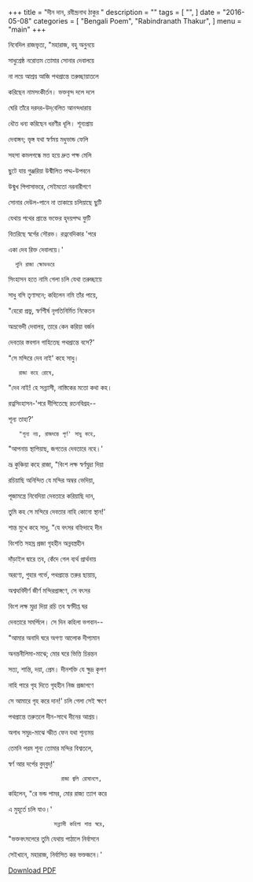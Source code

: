 +++
title = "দীন দান,   রবীন্দ্রনাথ ঠাকুর "
description = ""
tags = [
    "",
]
date = "2016-05-08"
categories = [
    "Bengali Poem",
    "Rabindranath Thakur",
]
menu = "main"
+++



নিবেদিল রাজভৃত্য, "মহারাজ, বহু অনুনয়ে

সাধুশ্রেষ্ঠ নরোত্তম তোমার সোনার দেবালয়ে

না লয়ে আশ্রয় আজি পথপ্রান্তে তরুচ্ছায়াতলে

করিছেন নামসংকীর্তন। ভক্তবৃন্দ দলে দলে

ঘেরি তাঁরে দরদর-উদ্‌বেলিত আনন্দধারায়

ধৌত ধন্য করিছেন ধরণীর ধূলি। শূন্যপ্রায়

দেবাঙ্গন; ভৃঙ্গ যথা স্বর্ণময় মধুভান্ড ফেলি

সহসা কমলগন্ধে মত্ত হয়ে দ্রুত পক্ষ মেলি

ছুটে যায় গুঞ্জরিয়া উন্মীলিত পদ্ম-উপবনে

উন্মুখ পিপাসাভরে, সেইমতো নরনারীগণে

সোনার দেউল-পানে না তাকায়ে চলিয়াছে ছুটি

যেথায় পথের প্রান্তে ভক্তের হৃদয়পদ্ম ফুটি

বিতরিছে স্বর্গের সৌরভ। রত্নবেদিকার 'পরে

একা দেব রিক্ত দেবালয়ে।'

 
      শুনি রাজা ক্ষোভভরে

সিংহাসন হতে নামি গেলা চলি যেথা তরুচ্ছায়ে

সাধু বসি তৃণাসনে; কহিলেন নমি তাঁর পায়ে,

"হেরো প্রভু, স্বর্ণশীর্ষ নৃপতিনির্মিত নিকেতন

অভ্রভেদী দেবালয়, তারে কেন করিয়া বর্জন

দেবতার স্তবগান গাহিতেছ পথপ্রান্তে বসে?'


"সে মন্দিরে দেব নাই' কহে সাধু।


       রাজা কহে রোষে,

"দেব নাই! হে সন্ন্যাসী, নাস্তিকের মতো কথা কহ।

রত্নসিংহাসন-'পরে দীপিতেছে রতনবিগ্রহ--

শূন্য তাহা?'


       "শূন্য নয়, রাজদম্ভে পূর্ণ' সাধু কহে,

"আপনায় স্থাপিয়াছ, জগতের দেবতারে নহে।'

 

ভ্রূ কুঞ্চিয়া কহে রাজা, "বিংশ লক্ষ স্বর্ণমুদ্রা দিয়া

রচিয়াছি অনিন্দিত যে মন্দির অম্বর ভেদিয়া,

পূজামন্ত্রে নিবেদিয়া দেবতারে করিয়াছি দান,

তুমি কহ সে মন্দিরে দেবতার নাহি কোনো স্থান!'

 

শান্ত মুখে কহে সাধু, "যে বৎসর বহ্নিদাহে দীন

বিংশতি সহস্র প্রজা গৃহহীন অন্নবস্ত্রহীন

দাঁড়াইল দ্বারে তব, কেঁদে গেল ব্যর্থ প্রার্থনায়

অরণ্যে, গুহার গর্ভে, পথপ্রান্তে তরুর ছায়ায়,

অশ্বত্থবিদীর্ণ জীর্ণ মন্দিরপ্রাঙ্গণে, সে বৎসর

বিংশ লক্ষ মুদ্রা দিয়া রচি তব স্বর্ণদীপ্ত ঘর

দেবতারে সমর্পিলে। সে দিন কহিলা ভগবান--

"আমার অনাদি ঘরে অগণ্য আলোক দীপ্যমান

অনন্তনীলিমা-মাঝে; মোর ঘরে ভিত্তি চিরন্তন

সত্য, শান্তি, দয়া, প্রেম। দীনশক্তি যে ক্ষুদ্র কৃপণ

নাহি পারে গৃহ দিতে গৃহহীন নিজ প্রজাগণে

সে আমারে গৃহ করে দান!' চলি গেলা সেই ক্ষণে

পথপ্রান্তে তরুতলে দীন-সাথে দীনের আশ্রয়।

অগাধ সমুদ্র-মাঝে স্ফীত ফেন যথা শূন্যময়

তেমনি পরম শূন্য তোমার মন্দির বিশ্বতলে,

স্বর্ণ আর দর্পের বুদ্‌বুদ্‌!'

   

                   রাজা জ্বলি রোষানলে,

কহিলেন, "রে ভন্ড পামর, মোর রাজ্য ত্যাগ করে

এ মুহূর্তে চলি যাও।'

   

                 সন্ন্যাসী কহিলা শান্ত স্বরে,

"ভক্তবৎসলেরে তুমি যেথায় পাঠালে নির্বাসনে

সেইখানে, মহারাজ, নির্বাসিত কর ভক্তজনে।'


 [Download PDF](/doc/bengali-poem/dino-dan.pdf)

